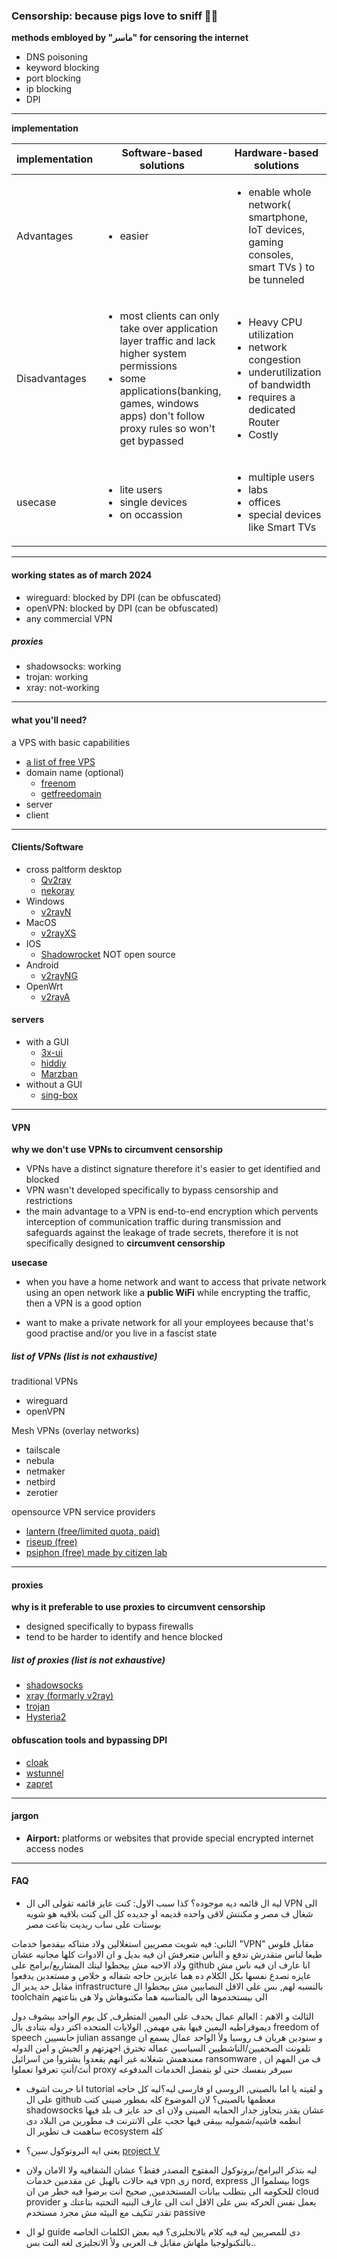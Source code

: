 ### Censorship: because pigs love to sniff 🐽🐽

**methods embloyed by **"ماسر"** for censoring the internet**

- DNS poisoning
- keyword blocking
- port blocking
- ip blocking
- DPI

---

**implementation**

| implementation | Software-based solutions | Hardware-based solutions |
| ----           | -----                    |------                    |
| Advantages     | <ul><li>easier</li></ul> | <ul><li>enable whole network( smartphone, IoT devices, gaming consoles, smart TVs ) to be tunneled</li></ul> |
| Disadvantages  | <ul><li>most clients can only take over application layer traffic and lack higher system permissions</li><li>some applications(banking, games, windows apps) don't follow proxy rules so won't get bypassed</li></ul> |  <ul><li>Heavy CPU utilization</li><li>network congestion</li><li>underutilization of bandwidth</li><li>requires a dedicated Router</li><li>Costly</li></ul>  |
| usecase | <ul><li>lite users</li><li>single devices</i><li>on occassion</li></ul> | <ul><li>multiple users</li><li>labs</li><li> offices </li><li>special devices like Smart TVs</li></ul> |

---

#### working states as of march 2024

- wireguard: blocked by DPI (can be obfuscated)
- openVPN: blocked by DPI (can be obfuscated)
- any commercial VPN
##### proxies
- shadowsocks: working
- trojan: working
- xray: not-working

---
#### what you'll need?
a VPS with basic capabilities

- [a list of free VPS](https://github.com/cloudcommunity/Cloud-Free-Tier-Comparison)
- domain name (optional)
    - [freenom](https://www.freenom.com/en/freeandpaiddomains.html)
    - [getfreedomain](https://www.getfreedomain.name/)
- server
- client
---

#### Clients/Software

- cross paltform desktop
  - [Qv2ray](https://github.com/Qv2ray/Qv2ray)
  - [nekoray](https://github.com/MatsuriDayo/nekoray)
- Windows
  - [v2rayN](https://github.com/2dust/v2rayN)
- MacOS
  - [v2rayXS](https://github.com/tzmax/V2RayXS)
- IOS
  - [Shadowrocket](https://apps.apple.com/us/app/shadowrocket/id932747118) NOT open source
- Android
  - [v2rayNG](https://github.com/2dust/v2rayNG)
- OpenWrt
  - [v2rayA](https://github.com/v2rayA/v2rayA)

#### servers

- with a GUI
  - [3x-ui](https://github.com/MHSanaei/3x-ui)
  - [hiddiy](https://github.com/hiddify/Hiddify-Manager)
  - [Marzban](https://github.com/Gozargah/Marzban)
- without a GUI
  - [sing-box](https://github.com/SagerNet/sing-box)

---

#### VPN

**why we don't use VPNs to circumvent censorship**
- VPNs have a distinct signature therefore it's easier to get identified and blocked
- VPN wasn't developed specifically to bypass censorship and restrictions
- the main advantage to a VPN is end-to-end encryption which pervents interception of communication traffic during transmission and safeguards against the leakage of trade secrets, therefore it is not specifically designed to **circumvent censorship**

**usecase**
- when you have a home network and want to access that private network using an open network like a **public WiFi** while encrypting the traffic, then a VPN is a good option

- want to make a private network for all your employees because that's good practise and/or you live in a fascist state

##### list of VPNs (list is not exhaustive)
traditional VPNs
  - wireguard
  - openVPN


Mesh VPNs (overlay networks)
- tailscale
- nebula
- netmaker
- netbird
- zerotier

opensource VPN service providers
- [lantern (free/limited quota, paid)](https://lantern.io/)
- [riseup (free)](https://riseup.net/en/vpn)
- [psiphon (free) made by citizen lab](https://psiphon.ca/)

---

#### proxies

**why is it preferable to use proxies to circumvent censorship**
- designed specifically to bypass firewalls
- tend to be harder to identify and hence blocked

##### list of proxies (list is not exhaustive)
- [shadowsocks](https://shadowsocks.org/)
- [xray (formarly v2ray)](https://github.com/XTLS)
- [trojan](https://github.com/trojan-gfw/trojan)
- [Hysteria2](https://v2.hysteria.network/)

#### obfuscation tools and bypassing DPI

- [cloak](https://github.com/cbeuw/Cloak)
- [wstunnel](https://github.com/erebe/wstunnel)
- [zapret](https://github.com/bol-van/zapret)

---

#### jargon

- **Airport:** platforms or websites that provide special encrypted internet access nodes

---

#### FAQ
- ليه ال قائمه ديه موجوده؟
كذا سبب
الاول: كنت عايز قائمه تقولى الى ال VPN الى شغال ف مصر و مكنتش لاقى واحده قديمه او جديده كل الى كنت بلاقيه هو شويه بوستات على ساب ريديت بتاعت مصر

الثانى: فيه شويت مصريين استغلالين ولاد متناكه بيقدموا خدمات "VPN" مقابل فلوس طبعا لناس متقدرش تدفع و الناس متعرفش ان فيه بديل و ان الادوات كلها مجانيه عشان ولاد الاحبه مش بيحطوا لينك المشاريع/برامج على github
انا عارف ان فيه ناس مش عايزه تصدع نفسها بكل الكلام ده هما عايزين حاجه شفاله و خلاص و مستعدين يدفعوا مقابل حد يدير ال infrastructure بالنسبه لهم, بس على الاقل النصابيين مش بيحطوا ال toolchain الى بيستخدموها الى بالمناسبه هما مكتبوهاش ولا هى بتاعتهم

الثالث و الاهم : العالم عمال يحدف على اليمين المتطرف, كل يوم الواحد بيشوف دول ديموقراطيه اليمين فيها بقى مهيمن, الولايات المتحده اكتر دوله بتنادى بال freedom of speech حابسيين julian assange و سنودين هربان ف روسيا
ولأ الواحد عمال يسمع ان تلفونت الصحفيين/الناشطيين السياسين عماله تخترق اجهزتهم و الجيش و امن الدوله معندهمش شغلانه غير انهم يقعدوا يشتروا من اسرائيل  ransomware
, ف من المهم ان أنتَ/أنتِ تعرفوا تعملوا proxy سيرفر بنفسك حتى لو بتفضل الخدمات المدفوعه

- انا جربت اشوف tutorial و لقيته يا اما بالصينى, الروسى او فارسى ليه؟ليه كل حاجه على ال github معظمها بالصينى؟
لان الموضوع كله بمطور صينى كتب shadowsocks عشان يقدر يتجاوز جدار الحمايه الصينى ولان اى حد عايز ف بلد فيها انظمه فاشيه/شموليه بيبقى فيها حجب على الانترنت ف مطورين من البلاد دى ساهمت ف تطوير ال ecosystem كله

- يعنى ايه البروتوكول *سين*؟
[project V](https://www.v2ray.com/en/index.html)

- ليه بتذكر البرامج/بروتوكول المفتوح المصدر فقط؟
عشان الشفافيه ولا الامان ولان فيه حالات بالهبل عن مقدمين خدمات vpn زى nord, express بيسلموا ال logs للحكومه الى بتطلب بيانات المستخدمين, صحيح انت برضوا فيه خطر من ان cloud provider يعمل نفس الحركه بس على الاقل انت الى عارف البنيه التحتيه بتاعتك و تقدر تتكيف مع البيئه مش مجرد مستخدم passive

- لو ال guide دى للمصريين ليه فيه كلام بالانجليزى؟
فيه بعض الكلمات الخاصه بالتكنولوجيا ملهاش مقابل ف العربى ولأ الانجليزى لغه النت بس..
